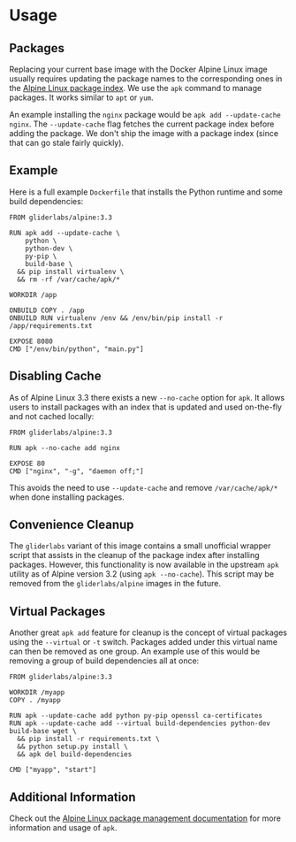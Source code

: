 # Usage

## Packages

Replacing your current base image with the Docker Alpine Linux image usually requires updating the package names to the corresponding ones in the [Alpine Linux package index][packageindex]. We use the `apk` command to manage packages. It works similar to `apt` or `yum`.

An example installing the `nginx` package would be `apk add --update-cache nginx`. The `--update-cache` flag fetches the current package index before adding the package. We don't ship the image with a package index (since that can go stale fairly quickly).

## Example

Here is a full example `Dockerfile` that installs the Python runtime and some build dependencies:

```
FROM gliderlabs/alpine:3.3

RUN apk add --update-cache \
    python \
    python-dev \
    py-pip \
    build-base \
  && pip install virtualenv \
  && rm -rf /var/cache/apk/*

WORKDIR /app

ONBUILD COPY . /app
ONBUILD RUN virtualenv /env && /env/bin/pip install -r /app/requirements.txt

EXPOSE 8080
CMD ["/env/bin/python", "main.py"]
```

## Disabling Cache

As of Alpine Linux 3.3 there exists a new `--no-cache` option for `apk`. It allows users to install packages with an index that is updated and used on-the-fly and not cached locally:

```
FROM gliderlabs/alpine:3.3

RUN apk --no-cache add nginx

EXPOSE 80
CMD ["nginx", "-g", "daemon off;"]
```

This avoids the need to use `--update-cache` and remove `/var/cache/apk/*` when done installing packages.

## Convenience Cleanup

The `gliderlabs` variant of this image contains a small unofficial wrapper script that assists in the cleanup of the package index after installing packages. However, this functionality is now available in the upstream `apk` utility as of Alpine version 3.2 (using `apk --no-cache`). This script may be removed from the `gliderlabs/alpine` images in the future.

## Virtual Packages

Another great `apk add` feature for cleanup is the concept of virtual packages using the `--virtual` or `-t` switch. Packages added under this virtual name can then be removed as one group. An example use of this would be removing a group of build dependencies all at once:

```
FROM gliderlabs/alpine:3.3

WORKDIR /myapp
COPY . /myapp

RUN apk --update-cache add python py-pip openssl ca-certificates
RUN apk --update-cache add --virtual build-dependencies python-dev build-base wget \
  && pip install -r requirements.txt \
  && python setup.py install \
  && apk del build-dependencies

CMD ["myapp", "start"]
```

## Additional Information

Check out the [Alpine Linux package management documentation][apk] for more information and usage of `apk`.

[apk]: http://wiki.alpinelinux.org/wiki/Alpine_Linux_package_management#Update_the_Package_list
[packageindex]: http://pkgs.alpinelinux.org/packages
